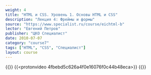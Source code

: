 ```yaml
---
weight: 4
title: "HTML и CSS. Уровень 1. Основы HTML и CSS"
description: "Лекция 4: Фреймы и формы"
source: "https://www.specialist.ru/course/eichtml-b"
lector: "Евгений Петров"
publisher: "ЦКО Специалист"
date: 2010-07-07
category: "course7"
tags: ["HTML", "CSS", "Специалист"]
layout: course
---
```

{{<players>}}
    {{<protonvideo 4fbebd5c626a4f0e16076f0c44b48eca>}}
{{</players>}}
